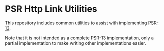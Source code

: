 PSR Http Link Utilities
=======================

This repository includes common utilities to assist with implementing [PSR-13](https://www.php-fig.org/psr/psr-13/).

Note that it is not intended as a complete PSR-13 implementation, only a partial implementation
to make writing other implementations easier. 
